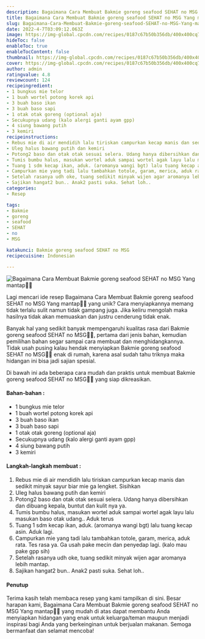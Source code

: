 ```yaml
---
description: Bagaimana Cara Membuat Bakmie goreng seafood SEHAT no MSG Yang mantap"
title: Bagaimana Cara Membuat Bakmie goreng seafood SEHAT no MSG Yang mantap
slug: Bagaimana-Cara-Membuat-Bakmie-goreng-seafood-SEHAT-no-MSG-Yang-mantap
date: 2022-4-7T03:09:12.063Z
image: https://img-global.cpcdn.com/recipes/0187c67b50b356db/400x400cq70/photo.jpg
hideToc: false
enableToc: true
enableTocContent: false
thumbnail: https://img-global.cpcdn.com/recipes/0187c67b50b356db/400x400cq70/photo.jpg
cover: https://img-global.cpcdn.com/recipes/0187c67b50b356db/400x400cq70/photo.jpg
author: admin
ratingvalue: 4.8
reviewcount: 124
recipeingredient:
- 1 bungkus mie telor
- 1 buah wortel potong korek api
- 3 buah baso ikan
- 3 buah baso sapi
- 1 otak otak goreng (optional aja)
- Secukupnya udang (kalo alergi ganti ayam gpp)
- 4 siung bawang putih
- 3 kemiri
recipeinstructions:
- Rebus mie di air mendidih lalu tiriskan campurkan kecap manis dan sedikit minyak sayur biar mie ga lengket. Sisihkan
- Uleg halus bawang putih dan kemiri
- Potong2 baso dan otak otak sesuai selera. Udang hanya dibersihkan dan dibuang kepala, buntut dan kulit nya ya.
- Tumis bumbu halus, masukan wortel aduk sampai wortel agak layu lalu masukan baso otak udang.. Aduk terus
- Tuang 1 sdm kecap ikan, aduk. (aromanya wangi bgt) lalu tuang kecap asin. Aduk lagi.
- Campurkan mie yang tadi lalu tambahkan totole, garam, merica, aduk rata. Tes rasa ya. Ga usah pake mecin dan penyedap lagi. (kalo mau pake gpp sih)
- Setelah rasanya udh oke, tuang sedikit minyak wijen agar aromanya lebih mantap.
- Sajikan hangat2 bun.. Anak2 pasti suka. Sehat loh..
categories:
- Resep

tags:
- Bakmie
- goreng
- seafood
- SEHAT
- no
- MSG

katakunci: Bakmie goreng seafood SEHAT no MSG
recipecuisine: Indonesian

---
```


![Bagaimana Cara Membuat Bakmie goreng seafood SEHAT no MSG Yang mantap👩‍🍳](https://img-global.cpcdn.com/recipes/0187c67b50b356db/400x400cq70/photo.jpg)

Lagi mencari ide resep Bagaimana Cara Membuat Bakmie goreng seafood SEHAT no MSG Yang mantap👩‍🍳 yang unik? Cara menyiapkannya memang tidak terlalu sulit namun tidak gampang juga. Jika keliru mengolah maka hasilnya tidak akan memuaskan dan justru cenderung tidak enak.

Banyak hal yang sedikit banyak mempengaruhi kualitas rasa dari Bakmie goreng seafood SEHAT no MSG👩‍🍳, pertama dari jenis bahan, kemudian pemilihan bahan segar sampai cara membuat dan menghidangkannya. Tidak usah pusing kalau hendak menyiapkan Bakmie goreng seafood SEHAT no MSG👩‍🍳 enak di rumah, karena asal sudah tahu triknya maka hidangan ini bisa jadi sajian spesial.

Di bawah ini ada beberapa cara mudah dan praktis untuk membuat Bakmie goreng seafood SEHAT no MSG👩‍🍳 yang siap dikreasikan.

<!--inarticleads1-->

#### Bahan-bahan :

- 1 bungkus mie telor
- 1 buah wortel potong korek api
- 3 buah baso ikan
- 3 buah baso sapi
- 1 otak otak goreng (optional aja)
- Secukupnya udang (kalo alergi ganti ayam gpp)
- 4 siung bawang putih
- 3 kemiri

<!--inarticleads2-->

#### Langkah-langkah membuat :

1. Rebus mie di air mendidih lalu tiriskan campurkan kecap manis dan sedikit minyak sayur biar mie ga lengket. Sisihkan
1. Uleg halus bawang putih dan kemiri
1. Potong2 baso dan otak otak sesuai selera. Udang hanya dibersihkan dan dibuang kepala, buntut dan kulit nya ya.
1. Tumis bumbu halus, masukan wortel aduk sampai wortel agak layu lalu masukan baso otak udang.. Aduk terus
1. Tuang 1 sdm kecap ikan, aduk. (aromanya wangi bgt) lalu tuang kecap asin. Aduk lagi.
1. Campurkan mie yang tadi lalu tambahkan totole, garam, merica, aduk rata. Tes rasa ya. Ga usah pake mecin dan penyedap lagi. (kalo mau pake gpp sih)
1. Setelah rasanya udh oke, tuang sedikit minyak wijen agar aromanya lebih mantap.
1. Sajikan hangat2 bun.. Anak2 pasti suka. Sehat loh..

#### Penutup

Terima kasih telah membaca resep yang kami tampilkan di sini. Besar harapan kami, Bagaimana Cara Membuat Bakmie goreng seafood SEHAT no MSG Yang mantap👩‍🍳 yang mudah di atas dapat membantu Anda menyiapkan hidangan yang enak untuk keluarga/teman maupun menjadi inspirasi bagi Anda yang berkeinginan untuk berjualan makanan. Semoga bermanfaat dan selamat mencoba!